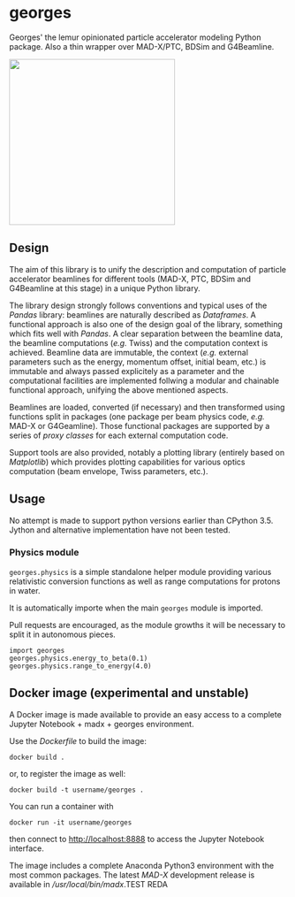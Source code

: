 # georges
Georges' the lemur opinionated particle accelerator modeling Python package. Also a thin wrapper over MAD-X/PTC, BDSim and G4Beamline.

<img src="https://github.com/chernals/georges/blob/master/georges.png" width="300" />

## Design
The aim of this library is to unify the description and computation of particle accelerator beamlines for different tools (MAD-X, PTC, BDSim and G4Beamline at this stage) in a unique Python library.

The library design strongly follows conventions and typical uses of the *Pandas* library: beamlines are naturally described as *Dataframes*. A functional approach is also one of the design goal of the library, something which fits well with *Pandas*. A clear separation between the beamline data, the beamline computations (*e.g.* Twiss) and the computation context is achieved. Beamline data are immutable, the context (*e.g.* external parameters such as the energy, momentum offset, initial beam, etc.) is immutable and always passed explicitely as a parameter and the computational facilities are implemented follwing a modular and chainable functional approach, unifying the above mentioned aspects.

Beamlines are loaded, converted (if necessary) and then transformed using functions split in packages (one package per beam physics code, *e.g.* MAD-X or G4Geamline). Those functional packages are supported by a series of *proxy classes* for each external computation code.
 
Support tools are also provided, notably a plotting library (entirely based on *Matplotlib*) which provides plotting capabilities for various optics computation (beam envelope, Twiss parameters, etc.).

## Usage
No attempt is made to support python versions earlier than CPython 3.5. Jython and alternative implementation have not been tested.

### Physics module ###
`georges.physics` is a simple standalone helper module providing various relativistic conversion functions as well as range computations for protons in water.

It is automatically importe when the main `georges` module is imported.

Pull requests are encouraged, as the module growths it will be necessary to split it in autonomous pieces.

```
import georges
georges.physics.energy_to_beta(0.1)
georges.physics.range_to_energy(4.0)
```


## Docker image (experimental and unstable)
A Docker image is made available to provide an easy access to a complete Jupyter Notebook + madx + georges environment.
 
Use  the *Dockerfile* to build the image:
 
```
docker build .
```

or, to register the image as well:

```
docker build -t username/georges .
```

You can run a container with

```
docker run -it username/georges
```

then connect to [http://localhost:8888](http://localhost:8888 "Jupyter Notebook") to access the Jupyter Notebook interface.

The image includes a complete Anaconda Python3 environment with the most common packages. 
The latest *MAD-X* development release is available in */usr/local/bin/madx*.TEST REDA

